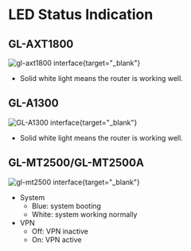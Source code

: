 # LED Status Indication

## GL-AXT1800

![gl-axt1800 interface](https://static.gl-inet.com/docs/en/4/user_guide/gl-axt1800/hardware_info/gl-axt1800_interface.jpg){target="_blank"}

- Solid white light means the router is working well.

## GL-A1300

![GL-A1300 interface](https://static.gl-inet.com/docs/en/4/user_guide/gl-a1300/hardware_info/gl-a1300_interface.jpg){target="_blank"}

- Solid white light means the router is working well.

## GL-MT2500/GL-MT2500A

![gl-mt2500 interface](https://static.gl-inet.com/docs/en/4/user_guide/gl-mt2500/hardware_info/mt2500_interface.jpg){target="_blank"}

* System
	* Blue: system booting
	* White: system working normally
* VPN
	* Off: VPN inactive
	* On: VPN active
